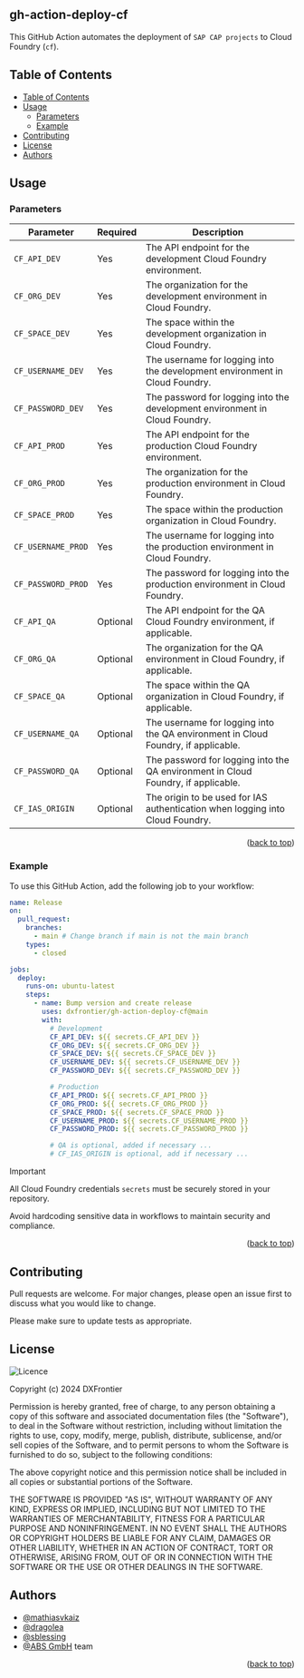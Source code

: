 <h2> gh-action-deploy-cf </h2>

This GitHub Action automates the deployment of `SAP CAP projects` to Cloud Foundry (`cf`).

## Table of Contents

- [Table of Contents](#table-of-contents)
- [Usage](#usage)
  - [Parameters](#parameters)
  - [Example](#example)
- [Contributing](#contributing)
- [License](#license)
- [Authors](#authors)

## Usage

### Parameters

| Parameter          | Required | Description                                                                       |
| ------------------ | -------- | --------------------------------------------------------------------------------- |
| `CF_API_DEV`       | Yes      | The API endpoint for the development Cloud Foundry environment.                   |
| `CF_ORG_DEV`       | Yes      | The organization for the development environment in Cloud Foundry.                |
| `CF_SPACE_DEV`     | Yes      | The space within the development organization in Cloud Foundry.                   |
| `CF_USERNAME_DEV`  | Yes      | The username for logging into the development environment in Cloud Foundry.       |
| `CF_PASSWORD_DEV`  | Yes      | The password for logging into the development environment in Cloud Foundry.       |
| `CF_API_PROD`      | Yes      | The API endpoint for the production Cloud Foundry environment.                    |
| `CF_ORG_PROD`      | Yes      | The organization for the production environment in Cloud Foundry.                 |
| `CF_SPACE_PROD`    | Yes      | The space within the production organization in Cloud Foundry.                    |
| `CF_USERNAME_PROD` | Yes      | The username for logging into the production environment in Cloud Foundry.        |
| `CF_PASSWORD_PROD` | Yes      | The password for logging into the production environment in Cloud Foundry.        |
| `CF_API_QA`        | Optional | The API endpoint for the QA Cloud Foundry environment, if applicable.             |
| `CF_ORG_QA`        | Optional | The organization for the QA environment in Cloud Foundry, if applicable.          |
| `CF_SPACE_QA`      | Optional | The space within the QA organization in Cloud Foundry, if applicable.             |
| `CF_USERNAME_QA`   | Optional | The username for logging into the QA environment in Cloud Foundry, if applicable. |
| `CF_PASSWORD_QA`   | Optional | The password for logging into the QA environment in Cloud Foundry, if applicable. |
| `CF_IAS_ORIGIN`    | Optional | The origin to be used for IAS authentication when logging into Cloud Foundry.     |

<p align="right">(<a href="#table-of-contents">back to top</a>)</p>

### Example

To use this GitHub Action, add the following job to your workflow:

```yaml
name: Release
on:
  pull_request:
    branches:
      - main # Change branch if main is not the main branch
    types:
      - closed

jobs:
  deploy:
    runs-on: ubuntu-latest
    steps:
      - name: Bump version and create release
        uses: dxfrontier/gh-action-deploy-cf@main
        with:
          # Development
          CF_API_DEV: ${{ secrets.CF_API_DEV }}
          CF_ORG_DEV: ${{ secrets.CF_ORG_DEV }}
          CF_SPACE_DEV: ${{ secrets.CF_SPACE_DEV }}
          CF_USERNAME_DEV: ${{ secrets.CF_USERNAME_DEV }}
          CF_PASSWORD_DEV: ${{ secrets.CF_PASSWORD_DEV }}

          # Production
          CF_API_PROD: ${{ secrets.CF_API_PROD }}
          CF_ORG_PROD: ${{ secrets.CF_ORG_PROD }}
          CF_SPACE_PROD: ${{ secrets.CF_SPACE_PROD }}
          CF_USERNAME_PROD: ${{ secrets.CF_USERNAME_PROD }}
          CF_PASSWORD_PROD: ${{ secrets.CF_PASSWORD_PROD }}

          # QA is optional, added if necessary ...
          # CF_IAS_ORIGIN is optional, add if necessary ...
```

> [!IMPORTANT]
> All Cloud Foundry credentials `secrets` must be securely stored in your repository.
>
> Avoid hardcoding sensitive data in workflows to maintain security and compliance.

<p align="right">(<a href="#table-of-contents">back to top</a>)</p>

## Contributing

Pull requests are welcome. For major changes, please open an issue first
to discuss what you would like to change.

Please make sure to update tests as appropriate.

## License

![Licence](https://img.shields.io/github/license/Ileriayo/markdown-badges?style=for-the-badge)

Copyright (c) 2024 DXFrontier

Permission is hereby granted, free of charge, to any person obtaining a copy
of this software and associated documentation files (the "Software"), to deal
in the Software without restriction, including without limitation the rights
to use, copy, modify, merge, publish, distribute, sublicense, and/or sell
copies of the Software, and to permit persons to whom the Software is
furnished to do so, subject to the following conditions:

The above copyright notice and this permission notice shall be included in all
copies or substantial portions of the Software.

THE SOFTWARE IS PROVIDED "AS IS", WITHOUT WARRANTY OF ANY KIND, EXPRESS OR
IMPLIED, INCLUDING BUT NOT LIMITED TO THE WARRANTIES OF MERCHANTABILITY,
FITNESS FOR A PARTICULAR PURPOSE AND NONINFRINGEMENT. IN NO EVENT SHALL THE
AUTHORS OR COPYRIGHT HOLDERS BE LIABLE FOR ANY CLAIM, DAMAGES OR OTHER
LIABILITY, WHETHER IN AN ACTION OF CONTRACT, TORT OR OTHERWISE, ARISING FROM,
OUT OF OR IN CONNECTION WITH THE SOFTWARE OR THE USE OR OTHER DEALINGS IN THE
SOFTWARE.

## Authors

- [@mathiasvkaiz](https://github.com/mathiasvkaiz)
- [@dragolea](https://github.com/dragolea)
- [@sblessing](https://github.com/sblessing)
- [@ABS GmbH](https://www.abs-gmbh.de/) team

<p align="right">(<a href="#table-of-contents">back to top</a>)</p>
